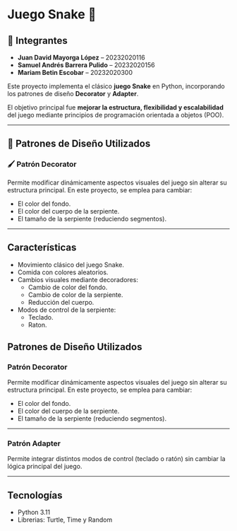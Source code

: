 
  # Juego Snake 🐍

## 👥 Integrantes

- **Juan David Mayorga López** – 20232020116
- **Samuel Andrés Barrera Pulido** – 20232020156
- **Mariam Betin Escobar** – 20232020300

Este proyecto implementa el clásico **juego Snake** en Python, incorporando los patrones de diseño **Decorator** y **Adapter**.

El objetivo principal fue **mejorar la estructura, flexibilidad y escalabilidad** del juego mediante principios de programación orientada a objetos (POO).

---

## 🧩 Patrones de Diseño Utilizados

### 🖌️ **Patrón Decorator**
Permite modificar dinámicamente aspectos visuales del juego sin alterar su estructura principal.
En este proyecto, se emplea para cambiar:
- El color del fondo.
- El color del cuerpo de la serpiente.
- El tamaño de la serpiente (reduciendo segmentos).

---

## Características
- Movimiento clásico del juego Snake.
- Comida con colores aleatorios.
- Cambios visuales mediante decoradores:
  - Cambio de color del fondo.
  - Cambio de color de la serpiente.
  - Reducción del cuerpo.
- Modos de control de la serpiente:
  - Teclado.
  - Raton.

## Patrones de Diseño Utilizados

### **Patrón Decorator**
Permite modificar dinámicamente aspectos visuales del juego sin alterar su estructura principal.
En este proyecto, se emplea para cambiar:
- El color del fondo.
- El color del cuerpo de la serpiente.
- El tamaño de la serpiente (reduciendo segmentos).

---

### **Patrón Adapter**
Permite integrar distintos modos de control (teclado o ratón) sin cambiar la lógica principal del juego.

---

## Tecnologías
- Python 3.11
- Librerias: Turtle, Time y Random

